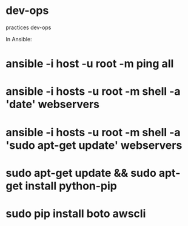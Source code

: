 # dev-ops
practices dev-ops

In Ansible:
# ansible -i host -u root -m ping all
# ansible -i hosts -u root -m shell -a 'date' webservers
# ansible -i hosts -u root -m shell -a 'sudo apt-get update'  webservers
# sudo apt-get update && sudo apt-get install python-pip
# sudo pip install boto awscli
